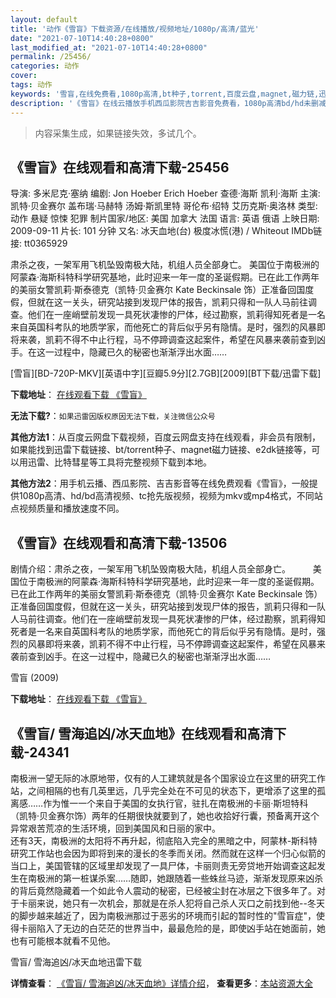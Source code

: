 ```yaml
---
layout: default
title: '动作《雪盲》下载资源/在线播放/视频地址/1080p/高清/蓝光'
date: "2021-07-10T14:40:28+0800"
last_modified_at: "2021-07-10T14:40:28+0800"
permalink: /25456/
categories: 动作
cover:
tags: 动作
keywords: '雪盲,在线免费看,1080p高清,bt种子,torrent,百度云盘,magnet,磁力链,迅雷下载资源'
description: '《雪盲》在线云播放手机西瓜影院吉吉影音免费看，1080p高清bd/hd未删减完整版和tc抢先枪版，mkv/mp4格式，附带bt/torrent种子、magnet/磁力链、百度云盘、网盘资源迅雷下载链接'
---
```


>内容采集生成，如果链接失效，多试几个。


## 《雪盲》在线观看和高清下载-25456

导演: 多米尼克·塞纳 编剧: Jon Hoeber Erich Hoeber 查德·海斯 凯利·海斯 主演: 凯特·贝金赛尔 盖布瑞·马赫特 汤姆·斯凯里特 哥伦布·绍特 艾历克斯·奥洛林 类型: 动作 悬疑 惊悚 犯罪 制片国家/地区: 美国 加拿大 法国 语言: 英语 俄语 上映日期: 2009-09-11 片长: 101 分钟 又名: 冰天血地(台) 极度冰慌(港) / Whiteout IMDb链接: tt0365929

肃杀之夜，一架军用飞机坠毁南极大陆，机组人员全部身亡。 美国位于南极洲的阿蒙森·海斯科特科学研究基地，此时迎来一年一度的圣诞假期。已在此工作两年的美丽女警凯莉·斯泰德克（凯特·贝金赛尔 Kate Beckinsale 饰）正准备回国度假，但就在这一关头，研究站接到发现尸体的报告，凯莉只得和一队人马前往调查。他们在一座峭壁前发现一具死状凄惨的尸体，经过勘察，凯莉得知死者是一名来自英国科考队的地质学家，而他死亡的背后似乎另有隐情。是时，强烈的风暴即将来袭，凯莉不得不中止行程，马不停蹄调查这起案件，希望在风暴来袭前查到凶手。在这一过程中，隐藏已久的秘密也渐渐浮出水面……


[雪盲][BD-720P-MKV][英语中字][豆瓣5.9分][2.7GB][2009][BT下载/迅雷下载]

**下载地址**： [在线观看下载 《雪盲》](https://www.btdx8.com/torrent/whiteout_2009.html) 


**无法下载?**：`如果迅雷因版权原因无法下载，关注微信公众号 `

**其他方法1**：从百度云网盘下载视频，百度云网盘支持在线观看，非会员有限制，如果能找到迅雷下载链接、bt/torrent种子、magnet磁力链接、e2dk链接等，可以用迅雷、比特彗星等工具将完整视频下载到本地。

**其他方法2**：用手机云播、西瓜影院、吉吉影音等在线免费观看《雪盲》，一般提供1080p高清、hd/bd高清视频、tc抢先版视频，视频为mkv或mp4格式，不同站点视频质量和播放速度不同。


## 《雪盲》在线观看和高清下载-13506

剧情介绍：肃杀之夜，一架军用飞机坠毁南极大陆，机组人员全部身亡。  　　美国位于南极洲的阿蒙森·海斯科特科学研究基地，此时迎来一年一度的圣诞假期。已在此工作两年的美丽女警凯莉·斯泰德克（凯特·贝金赛尔 Kate Beckinsale 饰）正准备回国度假，但就在这一关头，研究站接到发现尸体的报告，凯莉只得和一队人马前往调查。他们在一座峭壁前发现一具死状凄惨的尸体，经过勘察，凯莉得知死者是一名来自英国科考队的地质学家，而他死亡的背后似乎另有隐情。是时，强烈的风暴即将来袭，凯莉不得不中止行程，马不停蹄调查这起案件，希望在风暴来袭前查到凶手。在这一过程中，隐藏已久的秘密也渐渐浮出水面……


雪盲 (2009)

**下载地址**： [在线观看下载 《雪盲》](https://www.btbtdy.me/btdy/dy5754.html) 


## 《雪盲/ 雪海追凶/冰天血地》在线观看和高清下载-24341

南极洲一望无际的冰原地带，仅有的人工建筑就是各个国家设立在这里的研究工作站，之间相隔的也有几英里远，几乎完全处在不可见的状态下，更增添了这里的孤离感&hellip;…作为惟一一个来自于美国的女执行官，驻扎在南极洲的卡丽&middot;斯坦特科（凯特&middot;贝金赛尔饰）两年的任期很快就要到了，她也收拾好行囊，预备离开这个异常艰苦荒凉的生活环境，回到美国风和日丽的家中。<br />还有3天，南极洲的太阳将不再升起，彻底陷入完全的黑暗之中，阿蒙林-斯科特研究工作站也会因为即将到来的漫长的冬季而关闭。然而就在这样一个归心似箭的当口上，美国管辖的区域里却发现了一具尸体，卡丽则责无旁贷地开始调查这起发生在南极洲的第一桩谋杀案&hellip;…随即，她跟随着一些蛛丝马迹，渐渐发现原来凶杀的背后竟然隐藏着一个如此令人震动的秘密，已经被尘封在冰层之下很多年了。对于卡丽来说，她只有一次机会，那就是在杀人犯将自己杀人灭口之前找到他--冬天的脚步越来越近了，因为南极洲那过于恶劣的环境而引起的暂时性的"雪盲症"，使得卡丽陷入了无边的白茫茫的世界当中，最最危险的是，即使凶手站在她面前，她也有可能根本就看不见他。<br />


雪盲/ 雪海追凶/冰天血地迅雷下载

**详情查看**： [《雪盲/ 雪海追凶/冰天血地》详情介绍](/movie/24341/)， **查看更多**：[本站资源大全](/movie/t/all/)

